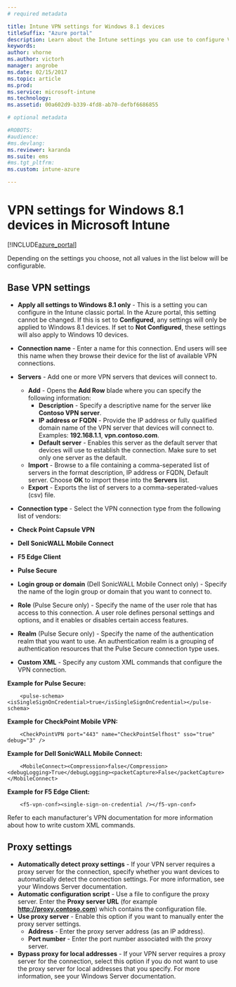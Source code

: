 ```yaml
---
# required metadata

title: Intune VPN settings for Windows 8.1 devices
titleSuffix: "Azure portal"
description: Learn about the Intune settings you can use to configure VPN connections on Windows 8.1 devices."
keywords:
author: vhorne
ms.author: victorh
manager: angrobe
ms.date: 02/15/2017
ms.topic: article
ms.prod:
ms.service: microsoft-intune
ms.technology:
ms.assetid: 00a602d9-b339-4fd8-ab70-defbf6686855

# optional metadata

#ROBOTS:
#audience:
#ms.devlang:
ms.reviewer: karanda
ms.suite: ems
#ms.tgt_pltfrm:
ms.custom: intune-azure

---
```


# VPN settings for Windows 8.1 devices in Microsoft Intune

[!INCLUDE[azure_portal](./includes/azure_portal.md)]

Depending on the settings you choose, not all values in the list below will be configurable.

## Base VPN settings


- **Apply all settings to Windows 8.1 only** - This is a setting you can configure in the Intune classic portal. In the Azure portal, this setting cannot be changed. If this is set to **Configured**, any settings will only be applied to Windows 8.1 devices. If set to **Not Configured**, these settings will also apply to Windows 10 devices.
- **Connection name** - Enter a name for this connection. End users will see this name when they browse their device for the list of available VPN connections.
- **Servers** - Add one or more VPN servers that devices will connect to.
    - **Add** - Opens the **Add Row** blade where you can specify the following information:
        - **Description** - Specify a descriptive name for the server like **Contoso VPN server**.
        - **IP address or FQDN** - Provide the IP address or fully qualified domain name of the VPN server that devices will connect to. Examples: **192.168.1.1**, **vpn.contoso.com**.
        - **Default server** - Enables this server as the default server that devices will use to establish the connection. Make sure to set only one server as the default.
    - **Import** - Browse to a file containing a comma-seperated list of servers in the format description, IP address or FQDN, Default server. Choose **OK** to import these into the **Servers** list.
    - **Export** - Exports the list of servers to a comma-seperated-values (csv) file.

- **Connection type** - Select the VPN connection type from the following list of vendors:
- **Check Point Capsule VPN**
- **Dell SonicWALL Mobile Connect**
- **F5 Edge Client**
- **Pulse Secure**

<!--- **Fingerprint** (Check Point Capsule VPN only) - Specify a string (for example, "Contoso Fingerprint Code") that will be used to verify that the VPN server can be trusted. A fingerprint can be sent to the client so it knows to trust any server that presents the same fingerprint when connecting. If the device doesn’t already have the fingerprint, it will prompt the user to trust the VPN server that they are connecting to while showing the fingerprint. (The user manually verifies the fingerprint and chooses **trust** to connect.) --->

- **Login group or domain** (Dell SonicWALL Mobile Connect only) - Specify the name of the login group or domain that you want to connect to.

- **Role** (Pulse Secure only) - Specify the name of the user role that has access to this connection. A user role defines personal settings and options, and it enables or disables certain access features.

- **Realm** (Pulse Secure only) - Specify the name of the authentication realm that you want to use. An authentication realm is a grouping of authentication resources that the Pulse Secure connection type uses.


- **Custom XML** - Specify any custom XML commands that configure the VPN connection.

**Example for Pulse Secure:**

```
    <pulse-schema><isSingleSignOnCredential>true</isSingleSignOnCredential></pulse-schema>
```

**Example for CheckPoint Mobile VPN:**
```
    <CheckPointVPN port="443" name="CheckPointSelfhost" sso="true" debug="3" />
```

**Example for Dell SonicWALL Mobile Connect:**
```
    <MobileConnect><Compression>false</Compression><debugLogging>True</debugLogging><packetCapture>False</packetCapture></MobileConnect>
```

**Example for F5 Edge Client:**

```
    <f5-vpn-conf><single-sign-on-credential /></f5-vpn-conf>
```

Refer to each manufacturer's VPN documentation for more information about how to write custom XML commands.


## Proxy settings

- **Automatically detect proxy settings** - If your VPN server requires a proxy server for the connection, specify whether you want devices to automatically detect the connection settings. For more information, see your Windows Server documentation.
- **Automatic configuration script** - Use a file to configure the proxy server. Enter the **Proxy server URL** (for example **http://proxy.contoso.com**) which contains the configuration file.
- **Use proxy server** - Enable this option if you want to manually enter the proxy server settings.
    - **Address** - Enter the proxy server address (as an IP address).
    - **Port number** - Enter the port number associated with the proxy server.
- **Bypass proxy for local addresses** - If your VPN server requires a proxy server for the connection, select this option if you do not want to use the proxy server for local addresses that you specify. For more information, see your Windows Server documentation.
